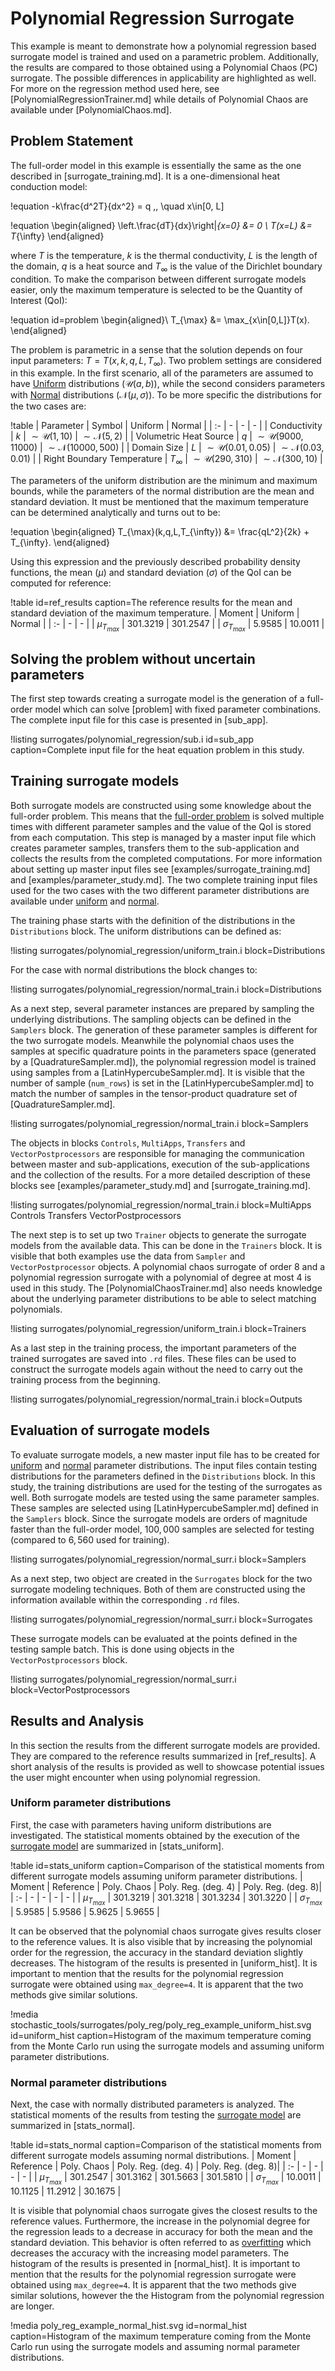 # Polynomial Regression Surrogate

This example is meant to demonstrate how a polynomial regression based surrogate model is trained
and used on a parametric problem. Additionally, the results are compared
to those obtained using a Polynomial Chaos (PC) surrogate.
The possible differences in applicability are highlighted as well.
For more on the regression method used here, see [PolynomialRegressionTrainer.md]
while details of Polynomial Chaos are available under [PolynomialChaos.md].

## Problem Statement

The full-order model in this example is essentially the same as the one described in [surrogate_training.md].
It is a one-dimensional heat conduction model:

!equation
-k\frac{d^2T}{dx^2} = q \,, \quad x\in[0, L]

!equation
\begin{aligned}
\left.\frac{dT}{dx}\right|_{x=0} &= 0 \\
T(x=L) &= T_{\infty}
\end{aligned}

where $T$ is the temperature, $k$ is the thermal conductivity, $L$ is the length of the domain,
 $q$ is a heat source and $T_\infty$ is the value of the Dirichlet boundary condition.
To make the comparison between different surrogate models easier, only the maximum temperature is
selected to be the Quantity of Interest (QoI):

!equation id=problem
\begin{aligned}\\
T_{\max} &= \max_{x\in[0,L]}T(x).
\end{aligned}

The problem is parametric in a sense that the solution depends on four input parameters:
$T=T(x,k,q,L,T_\infty)$. Two problem settings are considered in this example.
In the first scenario, all of the parameters are assumed to have
[Uniform](Uniform.md) distributions ($\mathcal{U}(a,b)$), while the second considers parameters with
[Normal](Normal.md) distributions ($\mathcal{N}(\mu,\sigma)$).
To be more specific the distributions for the two cases are:

!table
| Parameter | Symbol | Uniform | Normal |
| :- | - | - | - |
| Conductivity | $k$ | $\sim\mathcal{U}(1, 10)$ | $\sim\mathcal{N}(5, 2)$ |
| Volumetric Heat Source | $q$ | $\sim\mathcal{U}(9000, 11000)$ | $\sim\mathcal{N}(10000, 500)$ |
| Domain Size | $L$ | $\sim\mathcal{U}(0.01, 0.05)$ | $\sim\mathcal{N}(0.03, 0.01)$ |
| Right Boundary Temperature | $T_{\infty}$ | $\sim\mathcal{U}(290, 310)$ | $\sim\mathcal{N}(300, 10)$ |

The parameters of the uniform distribution are the minimum and maximum bounds,
while the parameters of the normal distribution are the mean and standard deviation.
It must be mentioned that the maximum temperature can be determined
analytically and turns out to be:

!equation
\begin{aligned}
T_{\max}(k,q,L,T_{\infty}) &= \frac{qL^2}{2k} + T_{\infty}.
\end{aligned}

Using this expression and the previously described probability density functions, the mean ($\mu$)
and standard deviation ($\sigma$) of the QoI can be computed for reference:

!table id=ref_results caption=The reference results for the mean and standard deviation of the maximum temperature.
| Moment | Uniform | Normal |
| :- | - | - |
| $\mu_{T_{max}}$ | 301.3219 | 301.2547 |
| $\sigma_{T_{max}}$ | 5.9585 | 10.0011 |


## Solving the problem without uncertain parameters

The first step towards creating a surrogate model is the generation of a full-order model
which can solve [problem] with fixed parameter combinations. The complete input file
for this case is presented in [sub_app].

!listing surrogates/polynomial_regression/sub.i id=sub_app
         caption=Complete input file for the heat equation problem in this study.

## Training surrogate models

Both surrogate models are constructed using some knowledge about the full-order problem.
This means that the [full-order problem](surrogates/polynomial_regression/sub.i) is solved
multiple times with different parameter samples and the value of the QoI is stored from
each computation.
This step is managed by a master input file which creates parameter samples,
transfers them to the sub-application and collects the results from the
completed computations.
For more information about setting up master input files see
[examples/surrogate_training.md] and [examples/parameter_study.md].
The two complete training input files used for the two cases with
the two different parameter distributions
are available under [uniform](surrogates/polynomial_regression/uniform_train.i) and
[normal](surrogates/polynomial_regression/normal_train.i).

The training phase starts with the definition of the distributions
in the `Distributions` block. The uniform distributions can be defined as:

!listing surrogates/polynomial_regression/uniform_train.i block=Distributions

For the case with normal distributions the block changes to:

!listing surrogates/polynomial_regression/normal_train.i block=Distributions

As a next step, several parameter instances are prepared by sampling the underlying distributions.
The sampling objects can be defined in the `Samplers` block.
The generation of these parameter samples is different for the two surrogate models.
Meanwhile the polynomial chaos uses the samples at specific quadrature points
in the parameters space (generated by a [QuadratureSampler.md]),
the polynomial regression model is trained using samples from a [LatinHypercubeSampler.md].
It is visible that the number of sample (`num_rows`) is set in the [LatinHypercubeSampler.md]
to match the number of samples in the tensor-product quadrature set of [QuadratureSampler.md].

!listing surrogates/polynomial_regression/normal_train.i block=Samplers  

The objects in blocks `Controls`, `MultiApps`, `Transfers` and `VectorPostprocessors`
are responsible for managing the communication between master and sub-applications,
execution of the sub-applications and the collection of the results.
For a more detailed description of these blocks see [examples/parameter_study.md]
and [surrogate_training.md].

!listing surrogates/polynomial_regression/normal_train.i block=MultiApps Controls Transfers VectorPostprocessors

The next step is to set up two `Trainer` objects to generate the surrogate models
from the available data. This can be done in the `Trainers` block. It is visible that
both examples use the data from `Sampler` and `VectorPostprocessor` objects. A polynomial chaos surrogate of
order 8 and a polynomial regression surrogate with a
polynomial of degree at most 4 is used in this study.
The [PolynomialChaosTrainer.md] also needs knowledge about the underlying parameter distributions
to be able to select matching polynomials.

!listing surrogates/polynomial_regression/uniform_train.i block=Trainers

As a last step in the training process, the important parameters of the trained
surrogates are saved into `.rd` files. These files can be used to construct the surrogate models
again without the need to carry out the training process from the beginning.

!listing surrogates/polynomial_regression/normal_train.i block=Outputs

## Evaluation of surrogate models

To evaluate surrogate models, a new master input file has to be created for
[uniform](surrogates/polynomial_regression/uniform_surr.i) and
[normal](surrogates/polynomial_regression/normal_surr.i) parameter distributions.
The input files contain testing distributions for the parameters defined in the `Distributions` block.
In this study, the training distributions are used for the testing of the surrogates as well.
Both surrogate models are tested using the same parameter samples. These samples are selected
using [LatinHypercubeSampler.md] defined in the `Samplers` block.
Since the surrogate models are orders of magnitude faster
than the full-order model, $100,000$ samples are selected for testing (compared to $6,560$ used for training).

!listing surrogates/polynomial_regression/normal_surr.i block=Samplers  

As a next step, two object are created in the `Surrogates` block for the two surrogate modeling techniques.
Both of them are constructed using the information available within the corresponding `.rd` files.

!listing surrogates/polynomial_regression/normal_surr.i block=Surrogates

These surrogate models can be evaluated at the points defined in the testing sample batch.
This is done using objects in the `VectorPostprocessors` block.

!listing surrogates/polynomial_regression/normal_surr.i block=VectorPostprocessors


## Results and Analysis

In this section the results from the different surrogate models are provided. They are compared
to the reference results summarized in [ref_results]. A short analysis of the results is provided
as well to showcase potential issues the user might encounter when using polynomial regression.

### Uniform parameter distributions

First, the case with parameters having uniform distributions are investigated.
The statistical moments obtained by the execution of the
[surrogate model](surrogates/polynomial_regression/uniform_surr.i) are summarized in
[stats_uniform].

!table id=stats_uniform caption=Comparison of the statistical moments from different surrogate models assuming uniform parameter distributions.
| Moment | Reference | Poly. Chaos | Poly. Reg. (deg. 4) | Poly. Reg. (deg. 8)|
| :- | - | - | - | - |
| $\mu_{T_{max}}$ | 301.3219 | 301.3218 | 301.3234 | 301.3220 |
| $\sigma_{T_{max}}$ | 5.9585 | 5.9586 | 5.9625 | 5.9655 |

It can be observed that the polynomial chaos surrogate gives results closer to the reference values.
It is also visible that by increasing the polynomial order for the regression, the accuracy
in the standard deviation slightly decreases. 
The histogram of the results is presented in [uniform_hist]. It is important to mention
that the results for the polynomial regression surrogate were obtained using `max_degree=4`.
It is apparent that the two methods give similar solutions.

!media stochastic_tools/surrogates/poly_reg/poly_reg_example_uniform_hist.svg id=uniform_hist
       caption=Histogram of the maximum temperature coming from the Monte Carlo run using the surrogate models and assuming uniform parameter distributions.

### Normal parameter distributions

Next, the case with normally distributed parameters is analyzed.
The statistical moments of the results from testing the
[surrogate model](surrogates/polynomial_regression/uniform_surr.i) are summarized in
[stats_normal].

!table id=stats_normal caption=Comparison of the statistical moments from different surrogate models assuming normal distributions.
| Moment | Reference | Poly. Chaos | Poly. Reg. (deg. 4) | Poly. Reg. (deg. 8)|
| :- | - | - | - | - |
| $\mu_{T_{max}}$ | 301.2547 | 301.3162 | 301.5663 | 301.5810 |
| $\sigma_{T_{max}}$ | 10.0011 | 10.1125 | 11.2912 | 30.1675 |

It is visible that polynomial chaos surrogate gives the closest results to the reference values.
Furthermore, the increase in the polynomial degree
for the regression leads to a decrease in accuracy for both the mean and the standard deviation.
This behavior is often referred to as [overfitting](https://en.wikipedia.org/wiki/Overfitting)
which decreases the accuracy with the increasing model parameters.
The histogram of the results is presented in [normal_hist]. It is important to mention
that the results for the polynomial regression surrogate were obtained using `max_degree=4`.
It is apparent that the two methods give similar solutions, however the the Histogram
from the polynomial regression are longer.

!media poly_reg_example_normal_hist.svg id=normal_hist
       caption=Histogram of the maximum temperature coming from the Monte Carlo run using the surrogate models and assuming normal parameter distributions.
